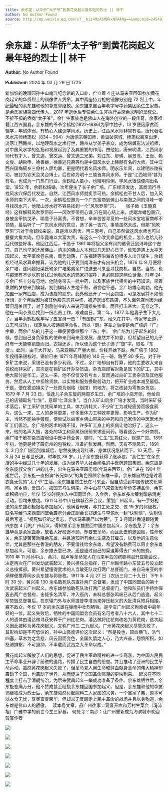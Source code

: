 ```yaml
---
title: 余东雄：从华侨“太子爷”到黄花岗起义最年轻的烈士 || 林干
author: No Author Found
source: http://mp.weixin.qq.com/s?__biz=MzA5MDkxNTA4Ng==&amp;mid=2454914849&amp;idx=1&amp;sn=d3522115f6c2991aefdd269e1a1427d6&amp;chksm=87a3cf40b0d446567fa776012cca06407ddb54436da17b5880c960238aa562ab9b61d24c1005&poc_token=HJ_Do2ejHyO-wNZGG8Q1S8FdPgy1YBBEob-nUEme
---
```


# 余东雄：从华侨“太子爷”到黄花岗起义最年轻的烈士 || 林干

**Author:** No Author Found

**Published:** 2024 年 03 月 29 日 17:15

新加坡的晚晴园孙中山南洋纪念馆的入口处，伫立着 4 座从马来亚回国参加黄花岗起义的华侨烈士的铜像供人凭吊，其中两座持刀枪的铜像分别是 72 烈士中，年纪最轻的余东雄和他的挚友郭继枚。余东雄来自百年老字号中药集团余仁生家族，是余氏家族第四代传人，2017 年退休后专任余仁生非执行主席余义明的堂叔公。不折不扣的侨商“太子爷”。余仁生家族也是佛山人在海外创业的一段传奇。余家祖籍江西兴国县，余东雄的爷爷余鹤松(1822–1886)为家中独子，13 岁便因家贫而辍学，年幼体弱，有热心人建议学风水。历史上，江西风水师非常有名，唐代著名风水宗师杨筠松（834－904）为唐僖宗朝国师，黄巢破京城，杨筠松离京出走，流落江西赣州，以地理风水之术行世，赣州从学弟子甚众，成为堪舆形法派祖师，对中国风水学的弘扬和发展起到了及其重要的作用。由他始，唐宋明清，江西风水师代有才人，曾文遄、曾文辿、曾文迪三兄弟，刘江东、廖瑀、吴景鸾、王伋、赖文俊、胡舜申、徐善继，徐善述兄弟等均是中国风水史上赫赫有名的大师。其中江西兴国梅窖乡三僚村人廖均卿，更是明代着名风水师。明永乐年间，以建明长陵有功，被封为钦天监灵台博士。后世称为明十三陵首席风水师。于是“江西地师”甚为有名，也成为一门热门行业。余鹤松人虽小，也精明伶俐，学风水很快便闯出名堂。1852 年，余鹤松结婚，次年便生了长子余广培。广东经济发达，富商流行寻找风水穴保后代发达。自然，江西风水师就炙手可热。余鹤松也不甘人后，加入风水师的南下大军。一次，余鹤松应邀为一个广东富商到佛山与南海之间的浔峰一带寻找风水穴，他爬山涉水好不容易找到一个“风吹罗带”穴，      张子微《玉髓真经》这样解释风吹罗带形——风吹罗带用心谋,穴在同心结上来。虎踞龙蟠包裹穴,身披金甲执戈矛。喻意子孙富贵。不曾想，辛辛苦苦寻觅的一处风水宝地富商却不领情，最后听了一广东风水师的意见，选了另一吉穴。事情虽然未成，但那“风吹罗带”穴对于余鹤松来说，真是难以割舍。再三思考，自己虽然做这风水师也可以餐餐大鱼大肉，但毕竟难以大富大贵，有这么一个改变命运的机会，怎么也给儿孙后代做些好事。他回江西后，干脆于 1861 年将祖父余有凤的骸骨迁到浔峰这个吉穴，自己也举家迁居佛山。清末的佛山人本想过几天舒心日子，谁知道遇上太平天国起义，太平军席卷东南，局势动荡，广东福建等沿海省份很多人出洋谋生；余鹤松经过风水算命推算，认为他的儿子要到南洋去才有出头机会，1876 年 9 月便将余广培，连同媳妇梁氏和余广培弟弟余广进送去马来亚寻找商机。自然，当然，也与那里有不少以前曾找过他看风水的商家打招呼，务必照顾这两位世侄。时年 24 岁余广培十分有见地，他随身带去一批中药，以及家族世代相传的中药知识，带着发财的梦想来到槟城，初到槟城人生地不熟，语言也不通，余广培雄心勃勃，他先加盟一家布匹店，成为该店的股东。此外他还开了一间面包店。可是发展并不如他所想，8 个月后因为被其他股东恶意中伤，被迫退出布匹店，不久面包店也因为经营问题关闭了，对于刚刚创业的人来说可谓损失惨重，而且打击甚大。无奈之下，他在一间杂货店找到一份店员工作，艰难度日。第二年，1877 年他妻子生下大儿子。当年余鹤松晚年写了五言诗一首：「有国鹤广东，经义在其中，传家守正道，立志可成功」，规定后人按诗顺序命名，所以『鹤』字辈之后便是余广培的『广』字辈，而余广培的儿子这一辈便要承继那个『东』字。  余广培为儿子起名的时候，想到自己身负家族的使命来到马来亚发展，虽然并不如意，但希望自己的儿子终有一天能够凯旋而归，衣锦还乡，所以便为这个长子选了“旋”字。取名『东旋』。此时，由于大开发，马来亚锡矿产量大增，价钱开始下跌。余广培于 1882 年投得采锡权时，锡价已由 1871 年高峰期的 140 元一磅，跌至 90 多元，对于许多矿主来说，采锡已没有多少利润。不过，余广培却自有打算，他的主要收入来自包税而非采矿，其次是在锡矿区开办杂货店。杂货店顾客对象是属下的矿工，其中绝大部分是华工。这么一来，他不仅仅没有亏本，反而通过向矿工卖杂货及其他服务，然后从人工中扣除货款，以实物和服务换取劳动力，把开矿业成本减至最低。于是，便在雾边镇买了一处原为烟格（烟馆）的地方，将之改装为零售杂货店，1879 年 7 月 23 日，恰逢儿子余东旋的两周岁生日，余广培的小店开张，他给自己的店铺取名“仁生”，意即“仁泽众生”。当介入矿山后余广培才发现，当时采矿技术落后，矿工采矿仅凭简单的工具，体力消耗大，不少矿工为减轻疲劳而吸食鸦片。这么一来，工人的身体更差，许多重体力工种效率更慢，影响生产。作为矿主，当然不能袖手旁观，便尝试以由家乡佛山带来的中药和自己家传的中医医术为矿工们医治。余广培的医术的确不错，许多矿工身上的疾病让他治好了，这么一来，他的名声大振，各处的华工和家属纷纷前来求医问药。眼看这么一个好商机，余广培干脆在杂货店增设中医中药业务，顿时，“仁生”生意红火，财源广进。1891 年初，他更是续了霹雳州的包税权，准备扩张发展。然而，天有不测风云，1891 年 3 月余广培回到槟城后，忽然皮肤出现红斑，身体状况急转而下，10 天后，于 3 月 24 日与世长辞，时年仅 38 岁。儿子余东旋获得了继承权，“余仁生”在余东旋的手中经过几十年的发展，成为世界华人社会闻名的中医药跨国集团。余东雄是余东旋叔父余广进的儿子，出生在马来亚霹雳埠(今马来西亚)。余广进在 1904 年逝世后，余东旋一直扮演“长兄如父”的角色照顾余东雄一家。余东雄自然也是过着衣食无忧的“太子爷”生活。余东雄虽然生长在马来亚，但自幼受到中国传统文化熏陶，家乡情，爱国心，报国志与生俱来，孙中山在马来亚发动华侨支持革命，余东雄积极响应，年仅 15 岁时便加入中国同盟会。入会后，余东雄多次策划暗杀清吏活动，但均未成功。1911 年孙中山在槟城召开会议，策划广州起义。有一手好枪法的余东雄积极报名参加起义，他瞒着母亲，与其生死之交、仅 19 岁的郭继枚，联名写给马来西亚同盟会霹雳分会正副会长郑螺生与李源水一封“诀别信”，诀别信最后写道：“视死如归弟之素志，但求马革裹尸以为荣”。于 3 月同赴香港跟随黄兴参加 4 月的广州起义。得知堂弟余东雄要回中国参加起义，余东旋急了：余东雄毕竟是余家血脉，放着大好前途不顾，却要去革命，而且此去前途凶险，性命攸关，余东旋苦苦劝阻余东雄，并且通知所有余仁生店及其雇员，以及他的生意伙伴，尤其是那些在香港的朋友，不要借钱给余东雄，希望没有路费可以阻止余东雄参加起义。可是，余东雄去意已决，还是通过自己的渠道筹得去广州的旅费。1910 年 11 月孙中山、黄兴、赵声等革命党人在马来半岛的槟榔屿召开庇能会议，决定再次在广州发动武装起义，黄兴担任总指挥，在广州越华路小东营五号设立起义总指挥部。黄兴希望懂得武术的人当敢死队攻打两广总督衙门，来自马来亚的李炳辉便推荐同乡余东雄与郭继枚。1911 年 4 月 27 日（农历三月二十九日）下午 5 时 30 分，黄兴率 130 余名敢死队员直扑两广总督署，发动了中国同盟会的第十次武装起义广州起义。余东雄参加敢死队攻打两广总督衙门，他和队员们手持炸彈轰击两广总督府，击毙多名清军，冲入衙內，未料总督张鸣岐已从后门逃逸，起义军焚毁总督署后，在东辕门外与水师提督李准派来弹压起义的大批清兵短兵相接。寡不敌众，年仅 17 岁的余东雄在弹雨中壮烈牺牲。是辛亥广州起义殉难者中最年轻的一位。起义失败后，牺牲的中国同盟会会员有名可考者八十六人，其中七十二人的遗体由潘达微寻获安葬于广州红花岗。潘达微将红花岗改名为黄花岗，这次起义因此被称为黄花岗起义。又称广州三·二九起义。广州黄花岗起义尽管失败了，其影响却是不可低估的，孙中山高度评价这次起义：“然是役也，碧血横飞，浩气四塞，草木为之含悲，风云因而变色，全国久蛰之人心，乃大兴奋，怨愤所积，如怒涛排壑，不可遏抑，不半载而武昌之大革命以成。”

黄花岗起义解放了人们的思想，促进了民主革命精神的进一步高涨，为中国人民民主革命事业开辟了前进的道路，传播了民主自由的思想。并且推动了亚洲的民主革命运动。虽然黄花岗起义失败了，但革命党人用生命和鲜血献身革命的伟大精神却震动了全国，也震动了世界，从而促进了全国革命高潮的更快到来。　起义在不同程度上打击了清朝统治，为后来武昌起义一举成功准备了条件。余东雄牺牲后，余东旋悲痛万分，他不赞成甚至阻挠余东雄回国参加起义，但是，余东雄和他的挚友郭继枚成为烈士后，余东旋毅然负起照料二人家属的义务。一个富家子弟，原本可以衣食无忧，享尽富贵荣华，但却义无反顾走上民主革命的战场并且以身殉道，余东雄是佛山人的骄傲。   读本号文章，品广州往事：观音开库和芳村生菜会（冯沛祖）广雅中学的前世今生三家巷， 何处寻？南沙：让广州重新成为海滨城市欢迎赞赏作者

![](https://mmbiz.qpic.cn/mmbiz_jpg/PJWG74pLsMbOFoWtY8q1uPB5I7FI3H1EKu5fcqW5wicYxPhuzkHkAUSRpwxnEZjXcD03zXFIGsWGZCk2Xhcgycw/640)

![](https://mmbiz.qpic.cn/mmbiz_jpg/PJWG74pLsMbOFoWtY8q1uPB5I7FI3H1EJOFjicsuYbngQdU0o0aj1yMS1CBI2KoKoPMnou1gKu3kBQMUziaFDQvQ/640)

![](https://mmbiz.qpic.cn/mmbiz_png/PJWG74pLsMbOFoWtY8q1uPB5I7FI3H1EiaF5Ivcx7tqlBOiazZCxmVy9gjahtb6OxMyFUiaaPSheArZDpA0FtSnZg/640)

![](https://mmbiz.qpic.cn/mmbiz_jpg/PJWG74pLsMbOFoWtY8q1uPB5I7FI3H1EaqJxZKROuicffkg6mDsdmq8rFurhWElNQJL3xicdVlkqwjic59D4ncsGw/640?wx_fmt=jpeg)

![](https://mmbiz.qpic.cn/mmbiz_jpg/PJWG74pLsMbOFoWtY8q1uPB5I7FI3H1EoR2Xf0j94PmchOlKiaN2F7nExGMDRw1DicobZoKxTgJOxDWrNoq2uEcQ/640)

![](https://mmbiz.qpic.cn/mmbiz_gif/PJWG74pLsMYf2b50xFTbTsibmjv5gNVOxZegUj8mrKtpuzCpBAYnQw9duHfIcNnUzicicnGUSv4EWPSTRAPvV9g3w/640?wx_fmt=gif&tp=webp&wxfrom=5&wx_lazy=1)

![](https://mmbiz.qpic.cn/mmbiz_gif/Ljib4So7yuWgtMSXq3ZxQyDdcdvfOTYghZEeSR3zLZ9EZCGrZ2qNE7T04beY7jTWhBmRpwyxgVR5eia1CwOXG7mw/640?wx_fmt=gif&tp=webp&wxfrom=5&wx_lazy=1)
